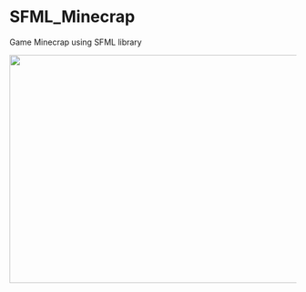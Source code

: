 # SFML_Minecrap
Game Minecrap using SFML library


<div width="100%">
  <img align="center" src="https://media.giphy.com/media/nFSYvGDz5YrtvHDkTB/giphy.gif" width="600" height="400" />  
</div>

